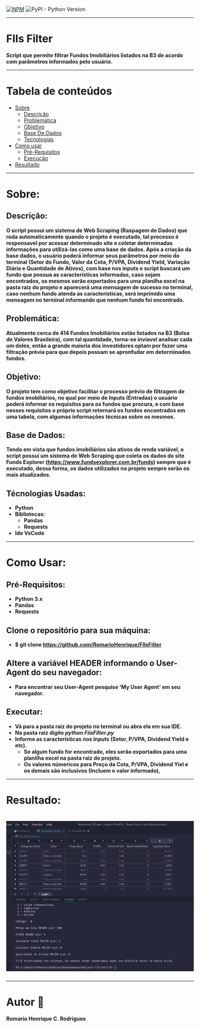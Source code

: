 [![NPM](https://img.shields.io/npm/l/react)](https://github.com/RomarioHenrique/FIIsFilter/blob/main/LICENSE)
![PyPI - Python Version](https://img.shields.io/pypi/pyversions/pandas)
<hr>

# FIIs Filter

<b> Script que permite filtrar Fundos Imobiliários listados na B3 de acordo com parâmetros informados pelo usuário.</b>
<hr>

Tabela de conteúdos
=================
<!--ts-->
   * [Sobre](#Sobre)
      * [Descrição](#Descrição)
      * [Problemática](#Problemática)
      * [Objetivo](#Objetivo)
      * [Base De Dados](#Base-De-Dados)
      * [Tecnologias](#Técnologias-Usadas)
   * [Como usar](#Como-Usar)
      * [Pré-Requisitos](#Pré-Requisitos)
      * [Execução](#Executar)
   * [Resultado](#Resultado)
  
<!--te-->
<hr>

# Sobre: 

## Descrição:
<b> O script possui um sistema de Web Scraping (Raspagem de Dados) que roda automaticamente quando o projeto é executado,
tal processo é responsavel por acessar determinado site e coletar determinadas informações para utilizá-las como uma base
de dados. Após a criação da base dados, o usuário poderá informar seus parâmetros por meio do terminal (Setor do Fundo, Valor
da Cota, P/VPA, Dividend Yield, Variação Diária e Quantidade de Ativos), com base nos inputs o script buscará um fundo que 
possua as características informadas, caso sejam encontrados, os mesmos serão exportados para uma planilha excel na pasta raiz
do projeto e aparecerá uma mensagem de sucesso no terminal, caso nenhum fundo atenda as características, será imprimido uma mensagem
no terminal informando que nenhum fundo foi encontrado.

## Problemática:
Atualmente cerca de 414 Fundos Imobiliários estão listados na B3 (Bolsa de Valores Brasileira), com tal quantidade, torna-se inviavel
analisar cada um deles, então a grande maioria dos investidores optam por fazer uma filtração prèvia para que depois possam se apronfudar em determinados
fundos.

## Objetivo:
O projeto tem como objetivo facilitar o processo prévio de filtragem de fundos imobiliários, no qual por meio de Inputs (Entradas) o usuário poderá informar
os requisitos para os fundos que procura, e com base nesses requisitos o próprio script retornará os fundos encontrados em uma tabela, com algumas informações
técnicas sobre os mesmos.

## Base de Dados:
Tendo em vista que fundos imobiliários são ativos de renda variável, o script possui um sistema de Web Scraping que coleta os dados do site Funds Explorer 
(https://www.fundsexplorer.com.br/funds) sempre que é executado, dessa forma, os dados utilizados no projeto sempre serão os mais atualizados.

## Técnologias Usadas: 
  * Python
  * Bibliotecas: 
    * Pandas
    * Requests
  * Ide VsCode
 <hr>

# Como Usar:

## Pré-Requisitos:
* Python 3.x
* Pandas
* Requests

## Clone o repositório para sua máquina:
* $ git clone https://github.com/RomarioHenrique/FIIsFilter

## Altere a variável HEADER informando o User-Agent do seu navegador:
* Para encontrar seu User-Agent pesquise 'My User Agent' em seu navegador.

## Executar:
* Vá para a pasta raiz do projeto no terminal ou abra ela em sua IDE.
* Na pasta raiz digite <i>python FiisFilter.py</i>
* Informe as características nos inputs (Setor, P/VPA, Dividend Yield e etc).
  * Se algum fundo for encontrado, eles serão exportados para uma planilha excel na pasta raiz do projeto.
  * Os valores númericos para Preço da Cota, P/VPA, Dividend Yiel e os demais são inclusivos (Incluem o valor informado),
<hr>

# Resultado:
<h1 align="center">
  <img alt="results" title="#ressults" src="assets/resultados.png" />
</h1>
<hr>

 # Autor :wave:
 
 Romario Henrique C. Rodrigues

